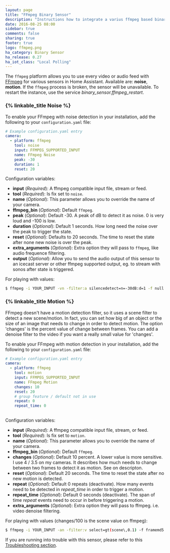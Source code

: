 ```yaml
---
layout: page
title: "FFmpeg Binary Sensor"
description: "Instructions how to integrate a varius ffmpeg based binary sensor"
date: 2016-08-25 08:00
sidebar: true
comments: false
sharing: true
footer: true
logo: ffmpeg.png
ha_category: Binary Sensor
ha_release: 0.27
ha_iot_class: "Local Polling"
---
```



The `ffmpeg` platform allows you to use every video or audio feed with [FFmpeg](http://www.ffmpeg.org/) for various sensors in Home Assistant. Available are: **noise**, **motion**. If the `ffmpeg` process is broken, the sensor will be unavailable.   To restart the instance, use the service *binary_sensor.ffmpeg_restart*.

### {% linkable_title Noise %}

To enable your FFmpeg with noise detection in your installation, add the following to your `configuration.yaml` file:

```yaml
# Example configuration.yaml entry
camera:
  - platform: ffmpeg
    tool: noise
    input: FFMPEG_SUPPORTED_INPUT
    name: FFmpeg Noise
    peak: -30
    duration: 1
    reset: 20
```

Configuration variables:

- **input** (*Required*): A ffmpeg compatible input file, stream or feed.
- **tool** (*Required*): Is fix set to `noise`.
- **name** (*Optional*): This parameter allows you to override the name of your camera.
- **ffmpeg_bin** (*Optional*): Default `ffmpeg`.
- **peak** (*Optional*): Default -30. A peak of dB to detect it as noise. 0 is very loud and -100 is low.
- **duration** (*Optional*): Default 1 seconds. How long need the noise over the peak to trigger the state.
- **reset** (*Optional*): Defaults to 20 seconds. The time to reset the state after none new noise is over the peak.
- **extra_arguments** (*Optional*): Extra option they will pass to `ffmpeg`, like audio frequence filtering.
- **output** (*Optional*): Allow you to send the audio output of this sensor to an icecast server or other ffmpeg supported output, eg. to stream with sonos after state is triggered.

For playing with values:

```bash
$ ffmpeg -i YOUR_INPUT -vn -filter:a silencedetect=n=-30dB:d=1 -f null -
```

### {% linkable_title Motion %}

FFmpeg doesn't have a motion detection filter, so it uses a scene filter to detect a new scene/motion. In fact, you can set how big of an object or the size of an image that needs to change in order to detect motion. The option 'changes' is the percent value of change between frames. You can add a denoise filter to the video if you want a really small value for 'changes'.

To enable your FFmpeg with motion detection in your installation, add the following to your `configuration.yaml` file:

```yaml
# Example configuration.yaml entry
camera:
  - platform: ffmpeg
    tool: motion
    input: FFMPEG_SUPPORTED_INPUT
    name: FFmpeg Motion
    changes: 10
    reset: 20
    # group feature / default not in use
    repeat: 0
    repeat_time: 0
    
```

Configuration variables:

- **input** (*Required*): A ffmpeg compatible input file, stream, or feed.
- **tool** (*Required*): Is fix set to `motion`.
- **name** (*Optional*): This parameter allows you to override the name of your camera.
- **ffmpeg_bin** (*Optional*): Default `ffmpeg`.
- **changes** (*Optional*): Default 10 percent. A lower value is more sensitive. I use 4 / 3.5 on my cameras. It describes how much needs to change between two frames to detect it as motion. See on descripton.
- **reset** (*Optional*): Default 20 seconds. The time to reset the state after no new motion is detected.
- **repeat** (*Optional*): Default 0 repeats (deactivate). How many events need to be detected in *repeat_time* in order to trigger a motion.
- **repeat_time** (*Optional*): Default 0 seconds (deactivate). The span of time *repeat* events need to occur in before triggering a motion.
- **extra_arguments** (*Optional*): Extra option they will pass to ffmpeg. i.e. video denoise filtering.

For playing with values (changes/100 is the scene value on ffmpeg):

```bash
$ ffmpeg -i YOUR_INPUT -an -filter:v select=gt(scene\,0.1) -f framemd5 -
```

If you are running into trouble with this sensor, please refer to this [Troubleshooting section](/components/ffmpeg/#troubleshooting).
